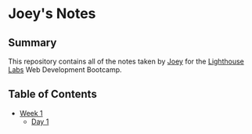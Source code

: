 # Joey's Notes

## Summary 

This repository contains all of the notes taken by [Joey](https://github.com/joeykishiuchi) for the [Lighthouse Labs](https://www.lighthouselabs.ca/) Web Development Bootcamp.

## Table of Contents

* [Week 1](/Week_1)
    * [Day 1](/Week_1/Day_1)
